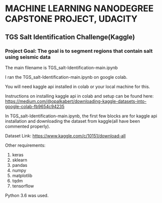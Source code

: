 # **MACHINE LEARNING NANODEGREE CAPSTONE PROJECT, UDACITY**

## TGS Salt Identification Challenge(Kaggle)
### Project Goal: The goal is to segment regions that contain salt using seismic data

The main filename is TGS_salt-Identification-main.ipynb

I ran the TGS_salt-Identification-main.ipynb on google colab.

You will need kaggle api installed in colab or your local machine for this.

Instructions on installing kaggle api in colab and setup can be found here: 
https://medium.com/@opalkabert/downloading-kaggle-datasets-into-google-colab-fb9654c94235

In TGS_salt-Identification-main.ipynb, the first few blocks are for kaggle api installation and downloading the dataset from kaggle(all have been commented properly).

Dataset Link: https://www.kaggle.com/c/10151/download-all 

Other requirements:
1. keras
2. sklearn
3. pandas
4. numpy
5. matplotlib
6. tqdm
7. tensorflow

Python 3.6 was used.

